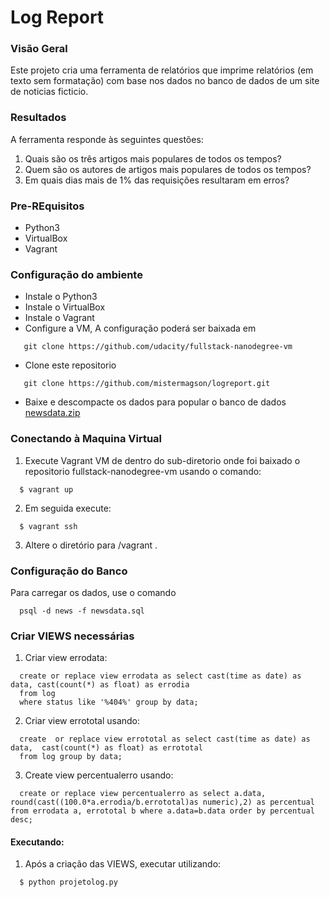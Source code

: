 # Log Report

### Visão Geral
Este projeto cria uma  ferramenta de relatórios que imprime relatórios (em texto sem formatação) com base nos dados no banco de dados de um site de noticias ficticio.

### Resultados
A ferramenta responde às seguintes questões:
1. Quais são os três artigos mais populares de todos os tempos? 
2. Quem são os autores de artigos mais populares de todos os tempos? 
3. Em quais dias mais de 1% das requisições resultaram em erros? 

### Pre-REquisitos
- Python3
- VirtualBox
- Vagrant

### Configuração do ambiente
- Instale o Python3
- Instale o VirtualBox
- Instale o Vagrant
- Configure a VM, A configuração poderá ser baixada em
 ```
	git clone https://github.com/udacity/fullstack-nanodegree-vm
 ```
- Clone este repositorio
 ```
	git clone https://github.com/mistermagson/logreport.git
 ```
- Baixe e descompacte os dados para popular o banco de dados [newsdata.zip](https://d17h27t6h515a5.cloudfront.net/topher/2016/August/57b5f748_newsdata/newsdata.zip) 
 
### Conectando à Maquina Virtual
1. Execute Vagrant VM de dentro do sub-diretorio onde foi baixado o repositorio fullstack-nanodegree-vm usando o comando:
  
  ```
    $ vagrant up
  ```
  2. Em seguida execute:
  
  ```
    $ vagrant ssh
  ```
  3. Altere o diretório para /vagrant .

### Configuração do Banco
Para carregar os dados, use o comando 
  ```
	psql -d news -f newsdata.sql
  ```
  
  
### Criar VIEWS necessárias

1. Criar view errodata:
  ```
    create or replace view errodata as select cast(time as date) as data, cast(count(*) as float) as errodia 
	from log 
	where status like '%404%' group by data;
  ```
2. Criar view errototal usando:
  ```
    create  or replace view errototal as select cast(time as date) as data,  cast(count(*) as float) as errototal 
	from log group by data;
  ```
3. Create view percentualerro usando:
  ```
    create or replace view percentualerro as select a.data,  round(cast((100.0*a.errodia/b.errototal)as numeric),2) as percentual
from errodata a, errototal b where a.data=b.data order by percentual desc;
  ```
  
#### Executando:
  1. Após a criação das VIEWS, executar utilizando:
  ```
    $ python projetolog.py
  ```
  